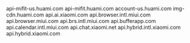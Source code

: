 


api-mifit-us.huami.com
api-mifit.huami.com
account-us.huami.com
img-cdn.huami.com
api.ai.xiaomi.com
api.browser.intl.miui.com
api.browser.miui.com
api.brs.intl.miui.com
api.bufferapp.com
api.calendar.intl.miui.com
api.chat.xiaomi.net
api.hybrid.intl.xiaomi.com
api.hybrid.xiaomi.com
